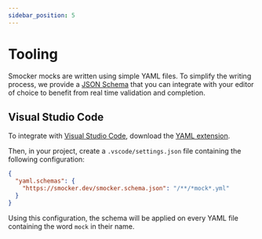```yaml
---
sidebar_position: 5
---
```


# Tooling

Smocker mocks are written using simple YAML files. To simplify the writing process, we provide a [JSON Schema](https://json-schema.org/) that you can integrate with your editor of choice to benefit from real time validation and completion.

## Visual Studio Code

To integrate with [Visual Studio Code](https://code.visualstudio.com/), download the [YAML extension](https://marketplace.visualstudio.com/items?itemName=redhat.vscode-yaml).

Then, in your project, create a `.vscode/settings.json` file containing the following configuration:

```json
{
  "yaml.schemas": {
    "https://smocker.dev/smocker.schema.json": "/**/*mock*.yml"
  }
}
```

Using this configuration, the schema will be applied on every YAML file containing the word `mock` in their name.
